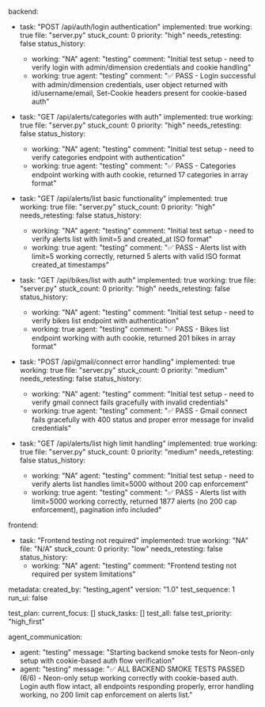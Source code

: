 backend:
  - task: "POST /api/auth/login authentication"
    implemented: true
    working: true
    file: "server.py"
    stuck_count: 0
    priority: "high"
    needs_retesting: false
    status_history:
      - working: "NA"
        agent: "testing"
        comment: "Initial test setup - need to verify login with admin/dimension credentials and cookie handling"
      - working: true
        agent: "testing"
        comment: "✅ PASS - Login successful with admin/dimension credentials, user object returned with id/username/email, Set-Cookie headers present for cookie-based auth"

  - task: "GET /api/alerts/categories with auth"
    implemented: true
    working: true
    file: "server.py"
    stuck_count: 0
    priority: "high"
    needs_retesting: false
    status_history:
      - working: "NA"
        agent: "testing"
        comment: "Initial test setup - need to verify categories endpoint with authentication"
      - working: true
        agent: "testing"
        comment: "✅ PASS - Categories endpoint working with auth cookie, returned 17 categories in array format"

  - task: "GET /api/alerts/list basic functionality"
    implemented: true
    working: true
    file: "server.py"
    stuck_count: 0
    priority: "high"
    needs_retesting: false
    status_history:
      - working: "NA"
        agent: "testing"
        comment: "Initial test setup - need to verify alerts list with limit=5 and created_at ISO format"
      - working: true
        agent: "testing"
        comment: "✅ PASS - Alerts list with limit=5 working correctly, returned 5 alerts with valid ISO format created_at timestamps"

  - task: "GET /api/bikes/list with auth"
    implemented: true
    working: true
    file: "server.py"
    stuck_count: 0
    priority: "high"
    needs_retesting: false
    status_history:
      - working: "NA"
        agent: "testing"
        comment: "Initial test setup - need to verify bikes list endpoint with authentication"
      - working: true
        agent: "testing"
        comment: "✅ PASS - Bikes list endpoint working with auth cookie, returned 201 bikes in array format"

  - task: "POST /api/gmail/connect error handling"
    implemented: true
    working: true
    file: "server.py"
    stuck_count: 0
    priority: "medium"
    needs_retesting: false
    status_history:
      - working: "NA"
        agent: "testing"
        comment: "Initial test setup - need to verify gmail connect fails gracefully with invalid credentials"
      - working: true
        agent: "testing"
        comment: "✅ PASS - Gmail connect fails gracefully with 400 status and proper error message for invalid credentials"

  - task: "GET /api/alerts/list high limit handling"
    implemented: true
    working: true
    file: "server.py"
    stuck_count: 0
    priority: "medium"
    needs_retesting: false
    status_history:
      - working: "NA"
        agent: "testing"
        comment: "Initial test setup - need to verify alerts list handles limit=5000 without 200 cap enforcement"
      - working: true
        agent: "testing"
        comment: "✅ PASS - Alerts list with limit=5000 working correctly, returned 1877 alerts (no 200 cap enforcement), pagination info included"

frontend:
  - task: "Frontend testing not required"
    implemented: true
    working: "NA"
    file: "N/A"
    stuck_count: 0
    priority: "low"
    needs_retesting: false
    status_history:
      - working: "NA"
        agent: "testing"
        comment: "Frontend testing not required per system limitations"

metadata:
  created_by: "testing_agent"
  version: "1.0"
  test_sequence: 1
  run_ui: false

test_plan:
  current_focus: []
  stuck_tasks: []
  test_all: false
  test_priority: "high_first"

agent_communication:
  - agent: "testing"
    message: "Starting backend smoke tests for Neon-only setup with cookie-based auth flow verification"
  - agent: "testing"
    message: "✅ ALL BACKEND SMOKE TESTS PASSED (6/6) - Neon-only setup working correctly with cookie-based auth. Login auth flow intact, all endpoints responding properly, error handling working, no 200 limit cap enforcement on alerts list."